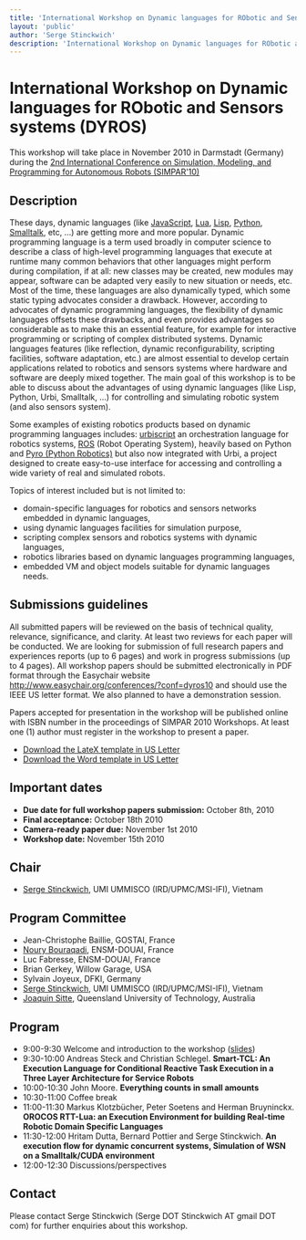 ```yaml
---
title: 'International Workshop on Dynamic languages for RObotic and Sensors systems (DYROS 2010)'
layout: 'public'
author: 'Serge Stinckwich'
description: 'International Workshop on Dynamic languages for RObotic and Sensors systems (DYROS 2010)'
---
```

# International Workshop on Dynamic languages for RObotic and Sensors systems (DYROS)

This workshop will take place in November 2010 in Darmstadt (Germany) during the [2nd International Conference on Simulation, Modeling, and Programming for Autonomous Robots (SIMPAR'10)](http://www.simpar.org/)

## Description
These days, dynamic languages (like [JavaScript](http://en.wikipedia.org/wiki/JavaScript), [Lua](http://en.wikipedia.org/wiki/Lua_(programming_language) ), [Lisp](http://en.wikipedia.org/wiki/Lisp_(programming_language) ), [Python](http://en.wikipedia.org/wiki/Python_(programming_language) ), [Smalltalk](http:/en.wikipedia.org/wiki/Smalltalk_(programming_language) ), etc, …) are getting more and more popular. Dynamic programming language is a term used broadly in computer science to describe a class of high-level programming languages that execute at runtime many common behaviors that other languages might perform during compilation, if at all: new classes may be created, new modules may appear, software can be adapted very easily to new situation or needs, etc. Most of the time, these languages are also dynamically typed, which some static typing advocates consider a drawback. However, according to advocates of dynamic programming languages, the flexibility of dynamic languages offsets these drawbacks, and even provides advantages so considerable as to make this an essential feature, for example for interactive programming or scripting of complex distributed systems. Dynamic languages features (like reflection, dynamic reconfigurability, scripting facilities, software adaptation, etc.) are almost essential to develop certain applications related to robotics and sensors systems where hardware and software are deeply mixed together. The main goal of this workshop is to be able to discuss about the advantages of using dynamic languages (like Lisp, Python, Urbi, Smalltalk, …) for controlling and simulating robotic system (and also sensors system).

Some examples of existing robotics products based on dynamic programming languages includes: [urbiscript](http://en.wikipedia.org/wiki/URBI) an orchestration language for robotics systems, [ROS](http://www.ros.org/wiki/) (Robot Operating System), heavily based on Python and [Pyro (Python Robotics)](http://pyrorobotics.org/) but also now integrated with Urbi, a project designed to create easy-to-use interface for accessing and controlling a wide variety of real and simulated robots.

Topics of interest included but is not limited to:

- domain-specific languages for robotics and sensors networks embedded in dynamic languages,
- using dynamic languages facilities for simulation purpose,
- scripting complex sensors and robotics systems with dynamic languages,
- robotics libraries based on dynamic languages programming languages,
- embedded VM and object models suitable for dynamic languages needs.

## Submissions guidelines
All submitted papers will be reviewed on the basis of technical quality, relevance, significance, and clarity. At least two reviews for each paper will be conducted. We are looking for submission of full research papers and experiences reports (up to 6 pages) and work in progress submissions (up to 4 pages). All workshop papers should be submitted electronically in PDF format through the Easychair website http://www.easychair.org/conferences/?conf=dyros10 and should use the IEEE US letter format. We also planned to have a demonstration session.

Papers accepted for presentation in the workshop will be published online with ISBN number in the proceedings of SIMPAR 2010 Workshops. At least one (1) author must register in the workshop to present a paper.

- [Download the LateX template in US Letter](http://ras.papercept.net/conferences/support/files/ieeeconf.zip)
- [Download the Word template in US Letter](http://ras.papercept.net/conferences/support/files/ieeeconf_letter.dot)

## Important dates
- **Due date for full workshop papers submission:** October 8th, 2010
- **Final acceptance:** October 18th 2010
- **Camera-ready paper due:** November 1st 2010
- **Workshop date:**  November 15th 2010

## Chair
- [Serge Stinckwich](http://doesnotunderstand.org/), UMI UMMISCO (IRD/UPMC/MSI-IFI), Vietnam 

## Program Committee
- Jean-Christophe Baillie, GOSTAI, France
- [Noury Bouraqadi](http://car.ensm-douai.fr/noury), ENSM-DOUAI, France
- Luc Fabresse, ENSM-DOUAI, France
- Brian Gerkey, Willow Garage, USA
- Sylvain Joyeux, DFKI, Germany
- [Serge Stinckwich](http://doesnotunderstand.org/), UMI UMMISCO (IRD/UPMC/MSI-IFI), Vietnam
- [Joaquin Sitte](http://www.scitech.qut.edu.au/~sitte), Queensland University of Technology, Australia

## Program
- 9:00-9:30 Welcome and introduction to the workshop ([slides](http://www.slideshare.net/SergeStinckwich/introduction-to-dyros10-workshop))
- 9:30-10:00 Andreas Steck and Christian Schlegel. **Smart-TCL: An Execution Language for Conditional Reactive Task Execution in a Three Layer Architecture for Service Robots**
- 10:00-10:30 John Moore. **Everything counts in small amounts**
- 10:30-11:00 Coffee break
- 11:00-11:30 Markus Klotzbücher, Peter Soetens and Herman Bruyninckx. **OROCOS RTT-Lua: an Execution Environment for building Real-time Robotic Domain Specific Languages**
- 11:30-12:00 Hritam Dutta, Bernard Pottier and Serge Stinckwich. **An execution flow for  dynamic concurrent systems, Simulation of WSN on a Smalltalk/CUDA environment**
- 12:00-12:30 Discussions/perspectives

## Contact
Please contact Serge Stinckwich (Serge DOT Stinckwich AT gmail DOT com) for further enquiries about this workshop.